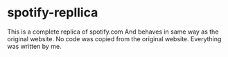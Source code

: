 # spotify-repllica
This is a complete replica of spotify.com And behaves in same way as the original website. No code was copied from the original website. Everything was written by me.
